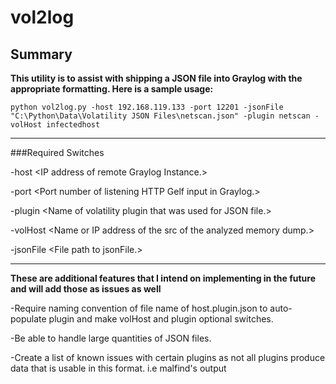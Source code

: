 # vol2log

## Summary

**This utility is to assist with shipping a JSON file into Graylog with the appropriate formatting. Here is a sample usage:**

    python vol2log.py -host 192.168.119.133 -port 12201 -jsonFile "C:\Python\Data\Volatility JSON Files\netscan.json" -plugin netscan -volHost infectedhost

----------------------------------------------------------------------------------------------------------------------------------------
###Required Switches

  -host \<IP address of remote Graylog Instance.\>
  
  -port \<Port number of listening HTTP Gelf input in Graylog.\>
  
  -plugin \<Name of volatility plugin that was used for JSON file.\>
  
  -volHost \<Name or IP address of the src of the analyzed memory dump.\>
  
  -jsonFile \<File path to jsonFile\.>
  
  ----------------------------------------------------------------------------------------------------------------------------------------
  
**These are additional features that I intend on implementing in the future and will add those as issues as well**

  -Require naming convention of file name of host.plugin.json to auto-populate plugin and make volHost and plugin optional switches.
  
  -Be able to handle large quantities of JSON files.
  
  -Create a list of known issues with certain plugins as not all plugins produce data that is usable in this format.
    i.e malfind's output
  
